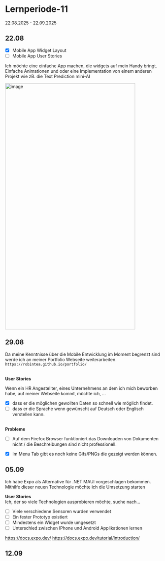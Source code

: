 # Lernperiode-11

22.08.2025 - 22.09.2025


## 22.08
 - [x] Mobile App Widget Layout
 - [ ] Mobile App User Stories

Ich möchte eine einfache App machen, die widgets auf mein Handy bringt. Einfache Animationen und oder eine Implementation von einem anderen Projekt wie zB. die Text Prediction mini-AI

<img width="422" height="796" alt="image" src="https://github.com/user-attachments/assets/20fa161b-c2fa-4569-a8fe-de5019596c2c" />


## 29.08
Da meine Kenntnisse über die Mobile Entwicklung im Moment begrenzt sind werde ich an meiner Portfolio Webseite weiterarbeiten. <br>
```https://robintea.github.io/portfolio/```
<br><br>

**User Stories**
<br>

Wenn ein HR Angestellter, eines Unternehmens an dem ich mich beworben habe, auf meiner Webseite kommt, möchte ich, ...

- [x] dass er die möglichen gewollten Daten so schnell wie möglich findet.
- [ ] dass er die Sprache wenn gewünscht auf Deutsch oder Englisch verstellen kann.
<br><br>

**Probleme**
- [ ] Auf dem Firefox Browser funktioniert das Downloaden von Dokumenten nicht / die Beschreibungen sind nicht pro­fes­si­o­nell.
- [x] Im Menu Tab gibt es noch keine Gifs/PNGs die gezeigt werden können.



## 05.09
Ich habe Expo als Alternative für .NET MAUI vorgeschlagen bekommen. Mithilfe dieser neuen Technologie möchte ich die Umsetzung starten

**User Stories**
<br>
Ich, der so viele Technologien ausprobieren möchte, suche nach...
- [ ] Viele verschiedene Sensoren wurden verwendet
- [ ] Ein fester Prototyp existiert
- [ ] Mindestens ein Widget wurde umgesetzt
- [ ] Unterschied zwischen IPhone und Android Applikationen lernen

https://docs.expo.dev/
https://docs.expo.dev/tutorial/introduction/

## 12.09

